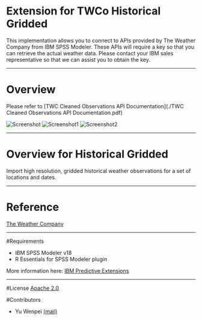 # Extension for TWCo Historical Gridded
This implementation allows you to connect to APIs provided by The Weather Company from IBM SPSS Modeler. These APIs will require a key so that you can retrieve the actual weather data. Please contact your IBM sales representative so that we can assist you to obtain the key. 

---
# Overview

Please refer to [TWC Cleaned Observations API Documentation](./TWC Cleaned Observations API Documentation.pdf)

![Screenshot](./Screenshot/stream.jpg)
![Screenshot1](./Screenshot/node.jpg)
![Screenshot2](./Screenshot/output.jpg)

---
# Overview for Historical Gridded
Import high resolution, gridded historical weather observations for a set of locations and dates.

---
# Reference
[The Weather Company](http://www.theweathercompany.com/)  

---

#Requirements
- IBM SPSS Modeler v18
- R Essentials for SPSS Modeler plugin 

More information here: [IBM Predictive Extensions][2]

---

#License
[Apache 2.0][1]


#Contributors
- Yu Wenpei [(mail)](yuwenp@cn.ibm.com)

[1]: http://www.apache.org/licenses/LICENSE-2.0.html
[2]: https://developer.ibm.com/predictiveanalytics/downloads/#tab2
